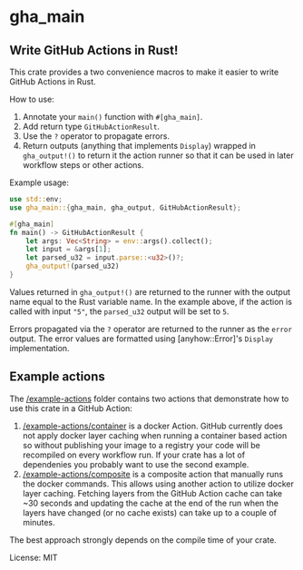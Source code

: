 # gha_main

## Write GitHub Actions in Rust!

This crate provides a two convenience macros to make it easier to write
GitHub Actions in Rust.

How to use:
1. Annotate your `main()` function with `#[gha_main]`.
2. Add return type `GitHubActionResult`.
3. Use the `?` operator to propagate errors.
3. Return outputs (anything that implements `Display`) wrapped in
`gha_output!()` to return it the action runner so that it can be used in
later workflow steps or other actions.

Example usage:
```rust
use std::env;
use gha_main::{gha_main, gha_output, GitHubActionResult};

#[gha_main]
fn main() -> GitHubActionResult {
    let args: Vec<String> = env::args().collect();
    let input = &args[1];
    let parsed_u32 = input.parse::<u32>()?;
    gha_output!(parsed_u32)
}
```

Values returned in `gha_output!()` are returned to the runner with the
output name equal to the Rust variable name. In the example above,
if the action is called with input `"5"`, the `parsed_u32` output
will be set to `5`.

Errors propagated via the `?` operator are returned to the runner as the
`error` output. The error values are formatted using [anyhow::Error]'s
`Display` implementation.

## Example actions
The [/example-actions](https://github.com/avsaase/gha_main/tree/master/example-actions)
folder contains two actions that demonstrate how to use this crate in a
GitHub Action:
1. [/example-actions/container](https://github.com/avsaase/gha_main/tree/master/example-actions/container)
is a docker Action. GitHub currently does not apply docker layer caching
when running a container based action so without publishing your image to
a registry your code will be recompiled on every workflow run. If your
crate has a lot of dependenies you probably want to use the second example.
2. [/example-actions/composite](https://github.com/avsaase/gha_main/tree/master/example-actions/composite)
is a composite action that manually runs the docker commands. This allows
using another action to utilize docker layer caching. Fetching layers from
the GitHub Action cache can take ~30 seconds and updating the cache at the
end of the run when the layers have changed (or no cache exists) can take
up to a couple of minutes.

The best approach strongly depends on the compile time of your crate.

License: MIT
